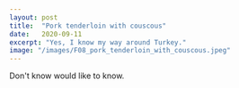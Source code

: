 ```yaml
---
layout: post
title:  "Pork tenderloin with couscous"
date:   2020-09-11
excerpt: "Yes, I know my way around Turkey."
image: "/images/F08_pork_tenderloin_with_couscous.jpeg"
---
```


Don't know would like to know.
